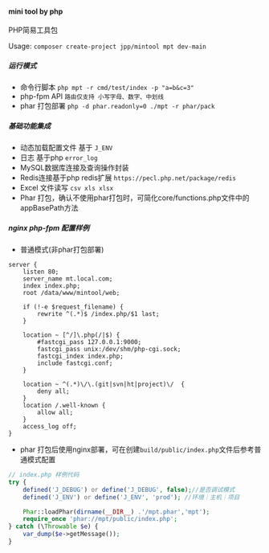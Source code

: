 #### mini tool by php

PHP简易工具包

Usage: `composer create-project jpp/mintool mpt dev-main`

##### 运行模式

- 命令行脚本  `php mpt -r cmd/test/index -p "a=b&c=3"`
- php-fpm API `路由仅支持 小写字母、数字、中划线`
- phar 打包部署 `php -d phar.readonly=0 ./mpt -r phar/pack`

##### 基础功能集成

- 动态加载配置文件 基于 `J_ENV`
- 日志 基于php `error_log`
- MySQL数据库连接及查询操作封装
- Redis连接基于php redis扩展 `https://pecl.php.net/package/redis`
- Excel 文件读写 `csv xls xlsx`
- Phar 打包，确认不使用phar打包时，可简化core/functions.php文件中的appBasePath方法

##### nginx php-fpm 配置样例

- 普通模式(非phar打包部署)

```
server {
    listen 80;
    server_name mt.local.com;
    index index.php;
    root /data/www/mintool/web;

    if (!-e $request_filename) {
        rewrite ^(.*)$ /index.php/$1 last;
    }

    location ~ [^/]\.php(/|$) {
        #fastcgi_pass 127.0.0.1:9000;
        fastcgi_pass unix:/dev/shm/php-cgi.sock;
        fastcgi_index index.php;
        include fastcgi.conf;
    }

    location ~ ^(.*)\/\.(git|svn|ht|project)\/  {
        deny all;
    }
    location /.well-known {
        allow all;
    }
    access_log off;
}
```

- phar 打包后使用nginx部署，可在创建`build/public/index.php`文件后参考普通模式配置

```php
// index.php 样例代码
try {
    defined('J_DEBUG') or define('J_DEBUG', false);//是否调试模式
    defined('J_ENV') or define('J_ENV', 'prod'); //环境｜主机｜项目

    Phar::loadPhar(dirname(__DIR__) .'/mpt.phar','mpt');
    require_once 'phar://mpt/public/index.php';
} catch (\Throwable $e) {
    var_dump($e->getMessage());
}
```